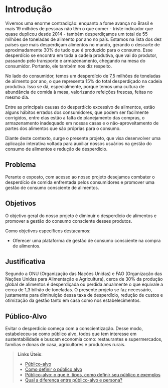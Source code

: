 # Introdução

Vivemos uma enorme contradição: enquanto a fome avança no Brasil e mais 19 milhões de pessoas não têm o que comer - triste indicador que quase duplicou desde 2014 - também desperdiçamos um total de 55 milhões de toneladas de alimento por ano no país. Estamos na lista dos dez países que mais desperdiçam alimentos no mundo, gerando o descarte de aproximadamente 30% de tudo que é produzido para o consumo.  Esse desperdício se encontra em toda a cadeia produtiva, que vai do produtor, passando pelo transporte e armazenamento, chegando na mesa do consumidor. Portanto, ele também nos diz respeito. 

No lado do consumidor, temos um desperdício de 7,5 milhões de toneladas de alimento por ano, o que representa 15% do total desperdiçado na cadeia produtiva. Isso se dá, especialmente, porque temos uma cultura de abundância de comida à mesa, valorizando refeições frescas, feitas no mesmo dia. 

Entre as principais causas do desperdício excessivo de alimentos, estão alguns hábitos errados dos consumidores, que podem ser facilmente corrigidos, entre elas estão a falta de planejamento das compras, o armazenamento inadequado em nossas casas e o não-aproveitamento de partes dos alimentos que são próprias para o consumo. 

Diante deste contexto, surge o presente projeto, que visa desenvolver uma aplicação interativa voltada para auxiliar nossos usuários na gestão do consumo de alimentos e redução de desperdício.

## Problema
Perante o exposto, com acesso ao nosso projeto desejamos combater o desperdício de comida enfrentada pelos consumidores e promover uma gestão de consumo consciente de alimentos.  

## Objetivos

O objetivo geral do nosso projeto é diminuir o desperdício de alimentos e promover a gestão do consumo consciente desses produtos. 

Como objetivos específicos destacamos: 

* Oferecer uma plataforma de gestão de consumo consciente na compra de alimentos.

## Justificativa

Segundo a ONU (Organização das Nações Unidas) e FAO (Organização das Nações Unidas para Alimentação e Agricultura), cerca de 30% da produção global de alimentos é desperdiçada ou perdida anualmente o que equivale a cerca de 1,3 bilhão de toneladas. O presente projeto se faz necessário, justamente para diminuição dessa taxa de desperdício, redução de custos e otimização da gestão tanto em casa como nos estabelecimentos. 

## Público-Alvo
Evitar o desperdicio começa com a conscientização. Desse modo, estabeleceu-se como público alvo, todos que tem interesse em sustentabilidade e buscam economia como: restaurantes e supermercados, famílias e donas de casa, agricultores e produtores rurais.

> **Links Úteis**:
> - [Público-alvo](https://blog.hotmart.com/pt-br/publico-alvo/)
> - [Como definir o público alvo](https://exame.com/pme/5-dicas-essenciais-para-definir-o-publico-alvo-do-seu-negocio/)
> - [Público-alvo: o que é, tipos, como definir seu público e exemplos](https://klickpages.com.br/blog/publico-alvo-o-que-e/)
> - [Qual a diferença entre público-alvo e persona?](https://rockcontent.com/blog/diferenca-publico-alvo-e-persona/)
